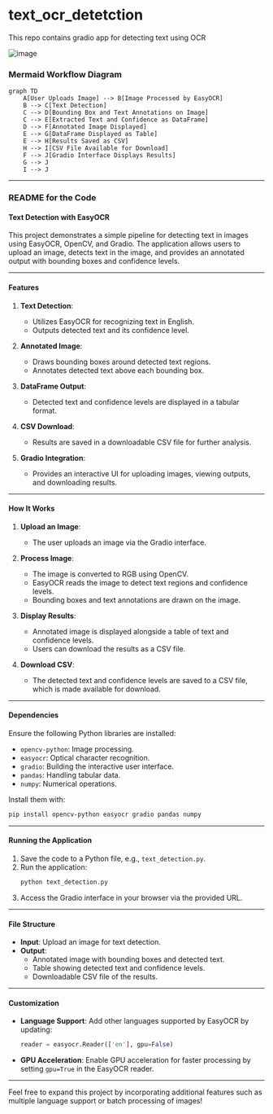 # text_ocr_detetction
This repo contains gradio app for detecting text using OCR


![image](https://github.com/user-attachments/assets/4e5490fc-f6d3-49c6-8b87-ae0cfc2afc3c)


### Mermaid Workflow Diagram

```mermaid
graph TD
    A[User Uploads Image] --> B[Image Processed by EasyOCR]
    B --> C[Text Detection]
    C --> D[Bounding Box and Text Annotations on Image]
    C --> E[Extracted Text and Confidence as DataFrame]
    D --> F[Annotated Image Displayed]
    E --> G[DataFrame Displayed as Table]
    E --> H[Results Saved as CSV]
    H --> I[CSV File Available for Download]
    F --> J[Gradio Interface Displays Results]
    G --> J
    I --> J
```

---

### README for the Code

#### **Text Detection with EasyOCR**

This project demonstrates a simple pipeline for detecting text in images using EasyOCR, OpenCV, and Gradio. The application allows users to upload an image, detects text in the image, and provides an annotated output with bounding boxes and confidence levels.

---

#### **Features**
1. **Text Detection**:
   - Utilizes EasyOCR for recognizing text in English.
   - Outputs detected text and its confidence level.

2. **Annotated Image**:
   - Draws bounding boxes around detected text regions.
   - Annotates detected text above each bounding box.

3. **DataFrame Output**:
   - Detected text and confidence levels are displayed in a tabular format.

4. **CSV Download**:
   - Results are saved in a downloadable CSV file for further analysis.

5. **Gradio Integration**:
   - Provides an interactive UI for uploading images, viewing outputs, and downloading results.

---

#### **How It Works**
1. **Upload an Image**:
   - The user uploads an image via the Gradio interface.

2. **Process Image**:
   - The image is converted to RGB using OpenCV.
   - EasyOCR reads the image to detect text regions and confidence levels.
   - Bounding boxes and text annotations are drawn on the image.

3. **Display Results**:
   - Annotated image is displayed alongside a table of text and confidence levels.
   - Users can download the results as a CSV file.

4. **Download CSV**:
   - The detected text and confidence levels are saved to a CSV file, which is made available for download.

---

#### **Dependencies**
Ensure the following Python libraries are installed:
- `opencv-python`: Image processing.
- `easyocr`: Optical character recognition.
- `gradio`: Building the interactive user interface.
- `pandas`: Handling tabular data.
- `numpy`: Numerical operations.

Install them with:
```bash
pip install opencv-python easyocr gradio pandas numpy
```

---

#### **Running the Application**
1. Save the code to a Python file, e.g., `text_detection.py`.
2. Run the application:
   ```bash
   python text_detection.py
   ```
3. Access the Gradio interface in your browser via the provided URL.

---

#### **File Structure**
- **Input**: Upload an image for text detection.
- **Output**:
  - Annotated image with bounding boxes and detected text.
  - Table showing detected text and confidence levels.
  - Downloadable CSV file of the results.

---

#### **Customization**
- **Language Support**: Add other languages supported by EasyOCR by updating:
  ```python
  reader = easyocr.Reader(['en'], gpu=False)
  ```
- **GPU Acceleration**: Enable GPU acceleration for faster processing by setting `gpu=True` in the EasyOCR reader.

---

Feel free to expand this project by incorporating additional features such as multiple language support or batch processing of images!
